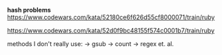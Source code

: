 **hash problems**
https://www.codewars.com/kata/52180ce6f626d55cf8000071/train/ruby

https://www.codewars.com/kata/52d0f9bc48155f574c0001b7/train/ruby



methods I don't really use:
-> gsub
-> count
-> regex et. al. 